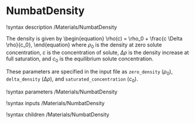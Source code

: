 # NumbatDensity
!syntax description /Materials/NumbatDensity

The density is given by
\begin{equation}
\rho(c) = \rho_0 + \frac{c \Delta \rho}{c_0},
\end{equation}
where $\rho_0$ is the density at zero solute concentration, $c$ is the concentration of solute, $\Delta \rho$ is the density increase at full saturation, and $c_0$ is the equilibrium solute concentration.

These parameters are specified in the input file as `zero_density` ($\rho_0$), `delta_density` ($\Delta \rho$), and `saturated_concentration` ($c_0$).

!syntax parameters /Materials/NumbatDensity

!syntax inputs /Materials/NumbatDensity

!syntax children /Materials/NumbatDensity
